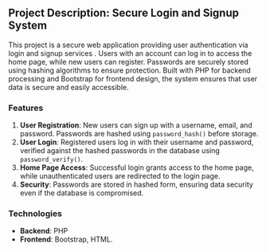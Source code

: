 ## Project Description: Secure Login and Signup System

This project is a secure web application providing user authentication via login and signup services
. Users with an account can log in to access the home page, while new users can register. Passwords 
are securely stored using hashing algorithms to ensure protection. Built with PHP for backend processing 
and Bootstrap for frontend design, the system ensures that user data is secure and easily accessible.

### Features

1. **User Registration**: New users can sign up with a username, email, and password. Passwords are hashed using `password_hash()` before storage.
3. **User Login**: Registered users log in with their username and password, verified against the hashed passwords in the database using `password_verify()`.
4. **Home Page Access**: Successful login grants access to the home page, while unauthenticated users are redirected to the login page.
5. **Security**: Passwords are stored in hashed form, ensuring data security even if the database is compromised.

### Technologies

- **Backend**: PHP
- **Frontend**: Bootstrap, HTML.
